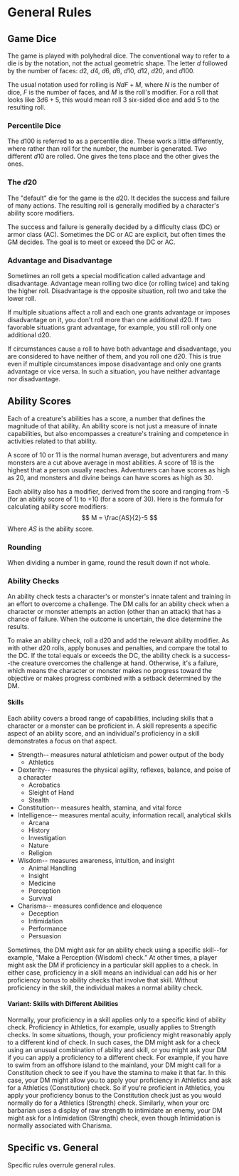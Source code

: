 # General Rules

## Game Dice
The game is played with polyhedral dice. The conventional way to refer to a die is by the notation, not the actual geometric shape. The letter $d$ followed by the number of faces: $d2,$ $d4,$ $d6,$ $d8,$ $d10,$ $d12,$ $d20,$ and $d100.$

The usual notation used for rolling is $NdF+M$, where $N$ is the number of dice, $F$ is the number of faces, and $M$ is the roll's modifier. For a roll that looks like $3d6+5$, this would mean roll 3 six-sided dice and add 5 to the resulting roll.

### Percentile Dice
The $d100$ is referred to as a percentile dice. These work a little differently, where rather than roll for the number, the number is generated. Two different $d10$ are rolled. One gives the tens place and the other gives the ones.

### The $d20$
The "default" die for the game is the $d20$. It decides the success and failure of many actions. The resulting roll is generally modified by a character's ability score modifiers.

The success and failure is generally decided by a difficulty class (DC) or armor class (AC). Sometimes the DC or AC are explicit, but often times the GM decides. The goal is to meet or exceed the DC or AC.

### Advantage and Disadvantage
Sometimes an roll gets a special modification called advantage and disadvantage. Advantage mean rolling two dice (or rolling twice) and taking the higher roll. Disadvantage is the opposite situation, roll two and take the lower roll.

If multiple situations affect a roll and each one grants advantage or imposes disadvantage on it, you don't roll more than one additional d20. If two favorable situations grant advantage, for example, you still roll only one additional d20.

If circumstances cause a roll to have both advantage and disadvantage, you are considered to have neither of them, and you roll one d20. This is true even if multiple circumstances impose disadvantage and only one grants advantage or vice versa. In such a situation, you have neither advantage nor disadvantage.

## Ability Scores
Each of a creature's abilities has a score, a number that defines the magnitude of that ability. An ability score is not just a measure of innate capabilities, but also encompasses a creature's training and competence in activities related to that ability.

A score of 10 or 11 is the normal human average, but adventurers and many monsters are a cut above average in most abilities. A score of 18 is the highest that a person usually reaches. Adventurers can have scores as high as 20, and monsters and divine beings can have scores as high as 30.

Each ability also has a modifier, derived from the score and ranging from -5 (for an ability score of 1) to +10 (for a score of 30). Here is the formula for calculating ability score modifiers:
$$
M = \frac{AS}{2}-5
$$
Where $AS$ is the ability score.

### Rounding
When dividing a number in game, round the result down if not whole.

### Ability Checks
An ability check tests a character's or monster's innate talent and training in an effort to overcome a challenge. The DM calls for an ability check when a character or monster attempts an action (other than an attack) that has a chance of failure. When the outcome is uncertain, the dice determine the results.

To make an ability check, roll a d20 and add the relevant ability modifier. As with other d20 rolls, apply bonuses and penalties, and compare the total to the DC. If the total equals or exceeds the DC, the ability check is a success--the creature overcomes the challenge at hand. Otherwise, it's a failure, which means the character or monster makes no progress toward the objective or makes progress combined with a setback determined by the DM.

#### Skills
Each ability covers a broad range of capabilities, including skills that a character or a monster can be proficient in. A skill represents a specific aspect of an ability score, and an individual's proficiency in a skill demonstrates a focus on that aspect.

* Strength-- measures natural athleticism and power output of the body
    - Athletics
* Dexterity-- measures the physical agility, reflexes, balance, and poise of a character
    - Acrobatics
    - Sleight of Hand
    - Stealth
* Constitution-- measures health, stamina, and vital force
* Intelligence-- measures mental acuity, information recall, analytical skills
    - Arcana
    - History
    - Investigation
    - Nature
    - Religion
* Wisdom-- measures awareness, intuition, and insight
    - Animal Handling
    - Insight
    - Medicine
    - Perception
    - Survival
* Charisma-- measures confidence and eloquence
    - Deception
    - Intimidation
    - Performance
    - Persuasion

Sometimes, the DM might ask for an ability check using a specific skill--for example, “Make a Perception (Wisdom) check.” At other times, a player might ask the DM if proficiency in a particular skill applies to a check. In either case, proficiency in a skill means an individual can add his or her proficiency bonus to ability checks that involve that skill. Without proficiency in the skill, the individual makes a normal ability check.

#### Variant: Skills with Different Abilities
Normally, your proficiency in a skill applies only to a specific kind of ability check. Proficiency in Athletics, for example, usually applies to Strength checks. In some situations, though, your proficiency might reasonably apply to a different kind of check. In such cases, the DM might ask for a check using an unusual combination of ability and skill, or you might ask your DM if you can apply a proficiency to a different check. For example, if you have to swim from an offshore island to the mainland, your DM might call for a Constitution check to see if you have the stamina to make it that far. In this case, your DM might allow you to apply your proficiency in Athletics and ask for a Athletics (Constitution) check. So if you're proficient in Athletics, you apply your proficiency bonus to the Constitution check just as you would normally do for a Athletics (Strength) check. Similarly, when your orc barbarian uses a display of raw strength to intimidate an enemy, your DM might ask for a Intimidation (Strength) check, even though Intimidation is normally associated with Charisma.

## Specific vs. General
Specific rules overrule general rules.